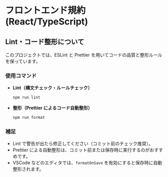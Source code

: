 # フロントエンド規約(React/TypeScript)

## Lint・コード整形について

このプロジェクトでは、ESLint と Prettier を用いてコードの品質と整形ルールを保っています。

### 使用コマンド

- **Lint（構文チェック・ルールチェック）**

  ```bash
  npm run lint
  ```

- **整形（Prettier によるコード自動整形）**

  ```bash
  npm run format
  ```

### 補足

- Lint で警告が出たら修正してください（コミット前のチェック推奨）。
- Prettier による自動整形は、コミット前または保存時に実行するのがおすすめです。
- VSCode などのエディタでは、`formatOnSave` を有効にすると保存時に自動整形されます。
